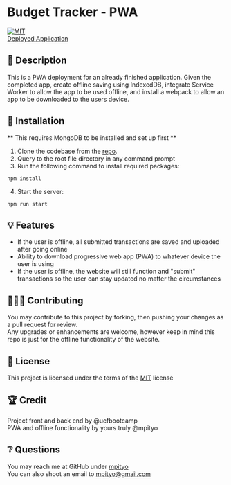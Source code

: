 # Budget Tracker - PWA
[![MIT](https://img.shields.io/badge/License-MIT-yellow.svg)](https://opensource.org/licenses/MIT) 
<br>
[Deployed Application](https://budget-tracker-211.herokuapp.com/)

## 📖 Description
This is a PWA deployment for an already finished application. Given the completed app, create offline saving using IndexedDB, integrate Service Worker to allow the app to be used offline, and install a webpack to allow an app to be downloaded to the users device.

## 🚚 Installation
** This requires MongoDB to be installed and set up first **
<br>
1. Clone the codebase from the [repo](https://github.com/mpityo/budget-tracker).
2. Query to the root file directory in any command prompt
3. Run the following command to install required packages:
```
npm install
```
4. Start the server:
```
npm run start
```

## 💡 Features
 - If the user is offline, all submitted transactions are saved and uploaded after going online
 - Ability to download progressive web app (PWA) to whatever device the user is using
 - If the user is offline, the website will still function and "submit" transactions so the user can stay updated no matter the circumstances

## 🧑‍🤝‍🧑 Contributing
You may contribute to this project by forking, then pushing your changes as a pull request for review. 
<br>
Any upgrades or enhancements are welcome, however keep in mind this repo is just for the offline functionality of the website.
    
## 📝 License
This project is licensed under the terms of the [MIT](https://opensource.org/licenses/MIT) license

## :trophy: Credit
Project front and back end by @ucfbootcamp
<br>
PWA and offline functionality by yours truly @mpityo

## ❔ Questions
You may reach me at GitHub under [mpityo](https://github.com/mpityo)
<br>
You can also shoot an email to [mpityo@gmail.com](mailto:mpityo@gmail.com)
